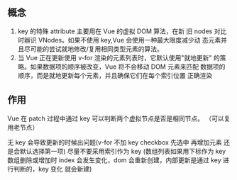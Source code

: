 ## 概念

1. key 的特殊 attribute 主要用在 Vue 的虚拟 DOM 算法，在新 旧 nodes
   对比时辦识 VNodes。如果不使用 key,Vue 会使用一种最大限度减少动
   态元素并且尽可能的尝试就地修改/复用相同类型元素的算法。
2. 当 Vue 正在更新使用 v-for 渲染的元素列表时，它默认使用"就地更新"
   的策略。如果数据项的顺序被改变，Vue 将不会移动 DOM 元素来匹配
   数据项的顺序，而是就地更新每个元素，并且确保它们在每个索引位置
   正确渲染

## 作用

Vue 在 patch 过程中通过 key 可以判断两个虚拟节点是否是相同节点。
（可以复用老节点）

无 key 会导致更新的时候出问题(v-for 不加 key checkbox 先选中 再增加元素 还是会默认选择第一项)
尽量不要采用索引作为 key (数组列表如果用下标作为 key 数组删除或增加时 index 会发生变化，dom 会重新创建，内部更新是通过 key 进行判断的，key 变化 就会新建)
